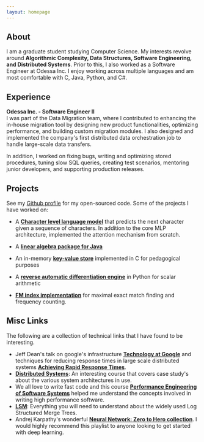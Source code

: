```yaml
---
layout: homepage
---
```


## About
I am a graduate student studying Computer Science. My interests revolve around **Algorithmic Complexity, Data Structures, Software Engineering, and Distributed Systems**. Prior to this, I also worked as a Software Engineer at Odessa Inc. I enjoy working across multiple languages and am most comfortable with C, Java, Python, and C#.

## Experience
**Odessa Inc. - Software Engineer II**  
I was part of the Data Migration team, where I contributed to enhancing the in-house migration tool by designing new product functionalities, optimizing performance, and building custom migration modules. I also designed and implemented the company's first distributed data orchestration job to handle large-scale data transfers.

In addition, I worked on fixing bugs, writing and optimizing stored procedures, tuning slow SQL queries, creating test scenarios, mentoring junior developers, and supporting production releases.

## Projects

See my [Github profile](https://github.com/nithinbharathi) for my open-sourced code. Some of the projects I have worked on: 

- A **[Character level language model](https://github.com/nithinbharathi/wordgen)** that predicts the next character given a sequence of characters. In addition to the core MLP architecture, implemented the attention mechanism from scratch.  

- A **[linear algebra package for Java](https://github.com/nithinbharathi/JMatrix)**  

- An in-memory **[key-value store](https://github.com/nithinbharathi/kv_store)** implemented in C for pedagogical purposes 

- A **[reverse automatic differentiation engine](https://github.com/nithinbharathi/Scalargrad)** in Python for scalar arithmetic

- **[FM index implementation](https://github.com/nithinbharathi/pattern-matching-suite)** for maximal exact match finding and frequency counting.   

## Misc Links
The following are a collection of technical links that I have found to be interesting.

- Jeff Dean's talk on google's infrastructure **[Technology at Google](https://www.youtube.com/watch?v=modXC5IWTJI)** and techniques for reducing response times in large scale distributed systems **[Achieving Rapid Response Times](https://www.youtube.com/watch?v=1-3Ahy7Fxsc)**.
- **[Distributed Systems](https://www.youtube.com/watch?v=cQP8WApzIQQ&list=PL4YhK0pT0ZhXTRSAYHAgBcJkhlM2hlhw3)**: An interesting course that covers case study's about the various system architectures in use.
- We all love to write fast code and this course **[Performance Engineering of Software Systems](https://www.youtube.com/watch?v=o7h_sYMk_oc&list=PLUl4u3cNGP63VIBQVWguXxZZi0566y7Wf)** helped me understand the concepts involved in writing high performance software.
- **[LSM](https://engineering.linkedin.com/distributed-systems/log-what-every-software-engineer-should-know-about-real-time-datas-unifying)**: Everything you will need to understand about the widely used Log Structured Merge Trees.
- Andrej Karpathy's wonderful **[Neural Network: Zero to Hero collection](https://www.youtube.com/playlist?list=PLAqhIrjkxbuWI23v9cThsA9GvCAUhRvKZ)**. I would highly recommend this playlist to anyone looking to get started with deep learning.

<!--## Publications

- **[Feb. 2020]** Our paper about incremental learning is accepted to CVPR 2020.
- **[Feb. 2020]** We will host the ACM Multimedia Asia 2020 conference in Singapore!
- **[Sept. 2019]** Our paper about few-shot learning is accepted to NeurIPS 2019.
- **[Mar. 2019]** Our paper about few-shot learning is accepted to CVPR 2019.
-->

<!--{% include_relative _includes/publications.md %}-->

